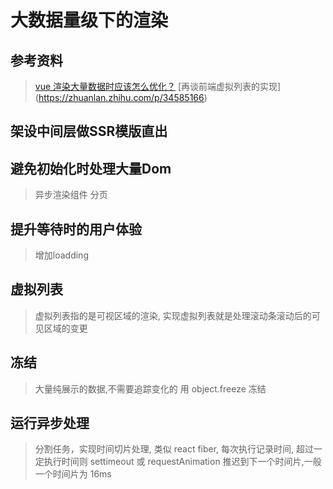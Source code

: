 # 大数据量级下的渲染
## 参考资料
> [vue 渲染大量数据时应该怎么优化？](https://github.com/Advanced-Frontend/Daily-Interview-Question/issues/233)
> [再谈前端虚拟列表的实现] (https://zhuanlan.zhihu.com/p/34585166)

## 架设中间层做SSR模版直出

## 避免初始化时处理大量Dom
> 异步渲染组件
> 分页


## 提升等待时的用户体验
> 增加loadding

## 虚拟列表
> 虚拟列表指的是可视区域的渲染, 实现虚拟列表就是处理滚动条滚动后的可见区域的变更

## 冻结
> 大量纯展示的数据,不需要追踪变化的 用 object.freeze 冻结

## 运行异步处理
> 分割任务，实现时间切片处理, 类似 react fiber, 每次执行记录时间, 超过一定执行时间则 settimeout 或 requestAnimation 推迟到下一个时间片,一般一个时间片为 16ms
